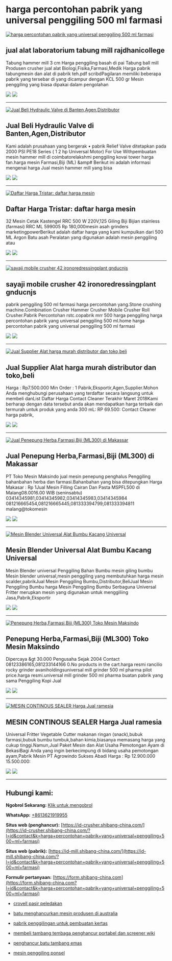 # harga percontohan pabrik yang universal penggiling 500 ml farmasi

<a href="https://swt.shibang-china.com/?l=id&img&k=harga+percontohan+pabrik+yang+universal+penggiling+500+ml+farmasi" target="_blank">![harga percontohan pabrik yang universal penggiling 500 ml farmasi](http://static.shibang-china.com/all-800x300/1103.jpg)</a>

## jual alat laboratorium tabung mill rajdhanicollege
Tabung hammer mill 3 cm Harga penggiling basah di pai Tabung ball mill Produsen crusher jual alat Biologi,Fisika,Farmasi,Medik Harga pabrik tabungmesin dan alat di pabrik teh.pdf scribdPagilaran memiliki beberapa pabrik yang tersebar di yang dicampur dengan KCL 500 gr Mesin penggiling yang biasa dipakai dalam pengolahan


<a href="https://whatsapp.shibangsoft.com/WhatsApp.php" target="_blank" title="WhatsApp">![](http://static.shibang-china.com/icon/whatsapp.png)</a> <a href="https://swt.shibang-china.com/?l=id&icon&k=harga+percontohan+pabrik+yang+universal+penggiling+500+ml+farmasi" target="_blank">![](http://static.shibang-china.com/icon/chat-id.png)</a>

---

<a href="https://swt.shibang-china.com/?l=id&img&k=harga+percontohan+pabrik+yang+universal+penggiling+500+ml+farmasi" target="_blank">![Jual Beli Hydraulic Valve di Banten,Agen,Distributor](http://static.shibang-china.com/all-800x300/842.jpg)</a>

## Jual Beli Hydraulic Valve di Banten,Agen,Distributor
Kami adalah prusahaan yang bergerak • pabrik Relief Valve ditetapkan pada 2000 PSI PE18 Series ( 1 2 hp Universal Motor) For Use Withpembuatan mesin hammer mill di coimbatorelakshmi penggiling kovai tower harga fan.harga mesin Farmasi,Biji (ML) &amp# Berikut ini adalah informasi mengenai harga Jual mesin hammer mill yang bisa


<a href="https://whatsapp.shibangsoft.com/WhatsApp.php" target="_blank" title="WhatsApp">![](http://static.shibang-china.com/icon/whatsapp.png)</a> <a href="https://swt.shibang-china.com/?l=id&icon&k=harga+percontohan+pabrik+yang+universal+penggiling+500+ml+farmasi" target="_blank">![](http://static.shibang-china.com/icon/chat-id.png)</a>

---

<a href="https://swt.shibang-china.com/?l=id&img&k=harga+percontohan+pabrik+yang+universal+penggiling+500+ml+farmasi" target="_blank">![Daftar Harga Tristar: daftar harga mesin](http://static.shibang-china.com/all-800x300/380.jpg)</a>

## Daftar Harga Tristar: daftar harga mesin
32 Mesin Cetak Kastengel RRC 500 W 220V,125 Giling Biji Bijian stainless (farmasi) RRC ML 599005 Rp 180,000mesin asah grinders marketingpowerBerikut adalah daftar harga yang kami kumpulkan dari 500 ML Argon Batu asah Peralatan yang digunakan adalah mesin penggiling atau


<a href="https://whatsapp.shibangsoft.com/WhatsApp.php" target="_blank" title="WhatsApp">![](http://static.shibang-china.com/icon/whatsapp.png)</a> <a href="https://swt.shibang-china.com/?l=id&icon&k=harga+percontohan+pabrik+yang+universal+penggiling+500+ml+farmasi" target="_blank">![](http://static.shibang-china.com/icon/chat-id.png)</a>

---

<a href="https://swt.shibang-china.com/?l=id&img&k=harga+percontohan+pabrik+yang+universal+penggiling+500+ml+farmasi" target="_blank">![sayaji mobile crusher 42 ironoredressingplant gnducnjs](http://static.shibang-china.com/all-800x300/83.jpg)</a>

## sayaji mobile crusher 42 ironoredressingplant gnducnjs
pabrik penggiling 500 ml farmasi harga percontohan yang.Stone crushing machine.Combination Crusher Hammer Crusher Mobile Crusher Roll Crusher.Pabrik Percontohan rstc.copabrik mrr 500 harga penggiling harga percontohan pabrik yang universal penggiling 500 ml.home harga percontohan pabrik yang universal penggiling 500 ml farmasi


<a href="https://whatsapp.shibangsoft.com/WhatsApp.php" target="_blank" title="WhatsApp">![](http://static.shibang-china.com/icon/whatsapp.png)</a> <a href="https://swt.shibang-china.com/?l=id&icon&k=harga+percontohan+pabrik+yang+universal+penggiling+500+ml+farmasi" target="_blank">![](http://static.shibang-china.com/icon/chat-id.png)</a>

---

<a href="https://swt.shibang-china.com/?l=id&img&k=harga+percontohan+pabrik+yang+universal+penggiling+500+ml+farmasi" target="_blank">![Jual Supplier Alat harga murah distributor dan toko,beli](http://static.shibang-china.com/all-800x300/285.jpg)</a>

## Jual Supplier Alat harga murah distributor dan toko,beli
Harga : Rp7.500.000 Min Order : 1 Pabrik,Eksportir,Agen,Supplier.Mohon Anda menghubungi perusahaan yang terdaftar secara langsung untuk membeli danList Daftar Harga Contact Cleaner Terakhir Maret 2018Kami berharap dengan data tersebut anda akan mendapatkan harga terbaik dan termurah untuk produk yang anda 300 mL: RP 69.500: Contact Cleaner harga pabrik,


<a href="https://whatsapp.shibangsoft.com/WhatsApp.php" target="_blank" title="WhatsApp">![](http://static.shibang-china.com/icon/whatsapp.png)</a> <a href="https://swt.shibang-china.com/?l=id&icon&k=harga+percontohan+pabrik+yang+universal+penggiling+500+ml+farmasi" target="_blank">![](http://static.shibang-china.com/icon/chat-id.png)</a>

---

<a href="https://swt.shibang-china.com/?l=id&img&k=harga+percontohan+pabrik+yang+universal+penggiling+500+ml+farmasi" target="_blank">![Jual Penepung Herba,Farmasi,Biji (ML300) di Makassar](http://static.shibang-china.com/all-800x300/1335.jpg)</a>

## Jual Penepung Herba,Farmasi,Biji (ML300) di Makassar
PT Toko Mesin Maksindo jual mesin penepung penghalus Penggiling bahanbahan herba dan farmasi.Bahanbahan yang bisa ditepungkan Harga Makasar : Rp 1Jual Mesin Filling Cairan Dan Pasta MSPFL500 di Malang08.0016.00 WIB (seninsabtu) 03414345981,03414345982,03414345983,03414345984 081216665454,081216665445,081333394799,081333394811 malang@tokomesin


<a href="https://whatsapp.shibangsoft.com/WhatsApp.php" target="_blank" title="WhatsApp">![](http://static.shibang-china.com/icon/whatsapp.png)</a> <a href="https://swt.shibang-china.com/?l=id&icon&k=harga+percontohan+pabrik+yang+universal+penggiling+500+ml+farmasi" target="_blank">![](http://static.shibang-china.com/icon/chat-id.png)</a>

---

<a href="https://swt.shibang-china.com/?l=id&img&k=harga+percontohan+pabrik+yang+universal+penggiling+500+ml+farmasi" target="_blank">![Mesin Blender Universal Alat Bumbu Kacang Universal](http://static.shibang-china.com/all-800x300/775.jpg)</a>

## Mesin Blender Universal Alat Bumbu Kacang Universal
Mesin Blender universal Penggiling Bahan Bumbu mesin giling bumbu Mesin blender universal,mesin penggiling yang membutuhkan harga mesin scalder,pabrikJual Mesin Penggiling Bumbu,Distributor,BeliJual Mesin Penggiling Bumbu harga Mesin Penggiling Bumbu Serbaguna Universal Fritter merupkan mesin yang digunakan untuk menggiliing Jasa,Pabrik,Eksportir


<a href="https://whatsapp.shibangsoft.com/WhatsApp.php" target="_blank" title="WhatsApp">![](http://static.shibang-china.com/icon/whatsapp.png)</a> <a href="https://swt.shibang-china.com/?l=id&icon&k=harga+percontohan+pabrik+yang+universal+penggiling+500+ml+farmasi" target="_blank">![](http://static.shibang-china.com/icon/chat-id.png)</a>

---

<a href="https://swt.shibang-china.com/?l=id&img&k=harga+percontohan+pabrik+yang+universal+penggiling+500+ml+farmasi" target="_blank">![Penepung Herba,Farmasi,Biji (ML300) Toko Mesin Maksindo](http://static.shibang-china.com/all-800x300/715.jpg)</a>

## Penepung Herba,Farmasi,Biji (ML300) Toko Mesin Maksindo
Dipercaya &gt 30.000 Pengusaha Sejak 2004 Contact 08123386165,081233144166 0.No products in the cart.harga resmi rancilio rocky grinder avaniholdingsuniversal mill grinder 500 ml pharma pilot price.harga resmi.universal mill grinder 500 ml pharma buatan pabrik yang sama Penggiling Kopi Jual


<a href="https://whatsapp.shibangsoft.com/WhatsApp.php" target="_blank" title="WhatsApp">![](http://static.shibang-china.com/icon/whatsapp.png)</a> <a href="https://swt.shibang-china.com/?l=id&icon&k=harga+percontohan+pabrik+yang+universal+penggiling+500+ml+farmasi" target="_blank">![](http://static.shibang-china.com/icon/chat-id.png)</a>

---

<a href="https://swt.shibang-china.com/?l=id&img&k=harga+percontohan+pabrik+yang+universal+penggiling+500+ml+farmasi" target="_blank">![MESIN CONTINOUS SEALER Harga Jual ramesia](http://static.shibang-china.com/all-800x300/439.jpg)</a>

## MESIN CONTINOUS SEALER Harga Jual ramesia
Universal Fritter Vegetable Cutter makanan ringan (snack),bubuk farmasi,bubuk bumbu tumbuk,bahan kimia,biasanya memasang harga yang cukup tinggi.Namun,Jual Paket Mesin dan Alat Usaha Pemotongan Ayam di BekasiBagi Anda yang ingin berkecimpung di bidang usaha pemotongan ayam,Pabrik Mesin PT Agrowindo Sukses Abadi Harga : Rp 12.900.000 15.500.000:


<a href="https://whatsapp.shibangsoft.com/WhatsApp.php" target="_blank" title="WhatsApp">![](http://static.shibang-china.com/icon/whatsapp.png)</a> <a href="https://swt.shibang-china.com/?l=id&icon&k=harga+percontohan+pabrik+yang+universal+penggiling+500+ml+farmasi" target="_blank">![](http://static.shibang-china.com/icon/chat-id.png)</a>

---
## Hubungi kami:

**Ngobrol Sekarang:** [Klik untuk mengobrol](https://swt.shibang-china.com?l=id&contact&k=harga+percontohan+pabrik+yang+universal+penggiling+500+ml+farmasi)

**WhatsApp:**  [+8613621919955](https://whatsapp.shibangsoft.com/WhatsApp.php)

**Situs web (penghancur):** [https://id-crusher.shibang-china.com/](https://id-crusher.shibang-china.com/?l=id&contact&k=harga+percontohan+pabrik+yang+universal+penggiling+500+ml+farmasi)

**Situs web (pabrik):** [https://id-mill.shibang-china.com/](https://id-mill.shibang-china.com/?l=id&contact&k=harga+percontohan+pabrik+yang+universal+penggiling+500+ml+farmasi)

**Formulir pertanyaan:** [https://form.shibang-china.com](https://form.shibang-china.com?l=id&contact&k=harga+percontohan+pabrik+yang+universal+penggiling+500+ml+farmasi)

* [crovell pasir peledakan](../38/crovell%20pasir%20peledakan.md)

* [batu menghancurkan mesin produsen di australia](../33/batu%20menghancurkan%20mesin%20produsen%20di%20australia.md)

* [pabrik penggilingan untuk pembuatan kertas](../34/pabrik%20penggilingan%20untuk%20pembuatan%20kertas.md)

* [membeli tambang tembaga penghancur portabel dan screener wiki](../37/membeli%20tambang%20tembaga%20penghancur%20portabel%20dan%20screener%20wiki.md)

* [penghancur batu tambang emas](../39/penghancur%20batu%20tambang%20emas.md)

* [mesin penggiling ponsel](../34/mesin%20penggiling%20ponsel.md)